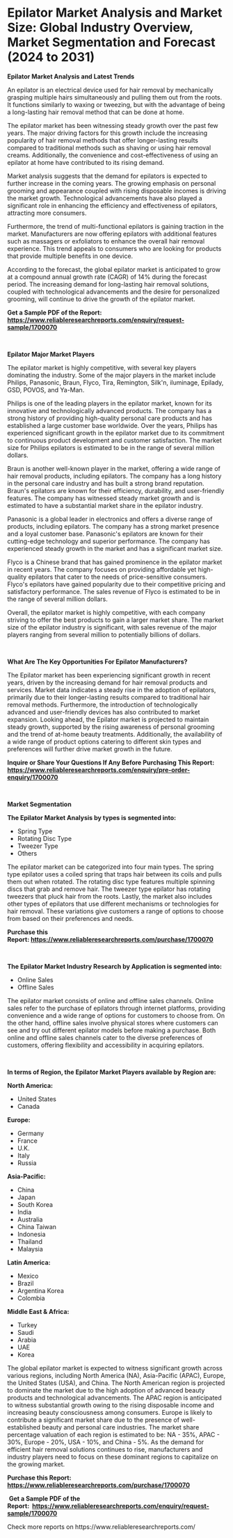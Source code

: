 <p><h1>Epilator Market Analysis and Market Size: Global Industry Overview, Market Segmentation and Forecast (2024 to 2031)</h1></p><p><strong>Epilator Market Analysis and Latest Trends</strong></p>
<p><p>An epilator is an electrical device used for hair removal by mechanically grasping multiple hairs simultaneously and pulling them out from the roots. It functions similarly to waxing or tweezing, but with the advantage of being a long-lasting hair removal method that can be done at home.</p><p>The epilator market has been witnessing steady growth over the past few years. The major driving factors for this growth include the increasing popularity of hair removal methods that offer longer-lasting results compared to traditional methods such as shaving or using hair removal creams. Additionally, the convenience and cost-effectiveness of using an epilator at home have contributed to its rising demand.</p><p>Market analysis suggests that the demand for epilators is expected to further increase in the coming years. The growing emphasis on personal grooming and appearance coupled with rising disposable incomes is driving the market growth. Technological advancements have also played a significant role in enhancing the efficiency and effectiveness of epilators, attracting more consumers.</p><p>Furthermore, the trend of multi-functional epilators is gaining traction in the market. Manufacturers are now offering epilators with additional features such as massagers or exfoliators to enhance the overall hair removal experience. This trend appeals to consumers who are looking for products that provide multiple benefits in one device.</p><p>According to the forecast, the global epilator market is anticipated to grow at a compound annual growth rate (CAGR) of 14% during the forecast period. The increasing demand for long-lasting hair removal solutions, coupled with technological advancements and the desire for personalized grooming, will continue to drive the growth of the epilator market.</p></p>
<p><strong>Get a Sample PDF of the Report:&nbsp; <a href="https://www.reliableresearchreports.com/enquiry/request-sample/1700070">https://www.reliableresearchreports.com/enquiry/request-sample/1700070</a></strong></p>
<p>&nbsp;</p>
<p><strong>Epilator Major Market Players</strong></p>
<p><p>The epilator market is highly competitive, with several key players dominating the industry. Some of the major players in the market include Philips, Panasonic, Braun, Flyco, Tira, Remington, Silk'n, iluminage, Epilady, GSD, POVOS, and Ya-Man. </p><p>Philips is one of the leading players in the epilator market, known for its innovative and technologically advanced products. The company has a strong history of providing high-quality personal care products and has established a large customer base worldwide. Over the years, Philips has experienced significant growth in the epilator market due to its commitment to continuous product development and customer satisfaction. The market size for Philips epilators is estimated to be in the range of several million dollars.</p><p>Braun is another well-known player in the market, offering a wide range of hair removal products, including epilators. The company has a long history in the personal care industry and has built a strong brand reputation. Braun's epilators are known for their efficiency, durability, and user-friendly features. The company has witnessed steady market growth and is estimated to have a substantial market share in the epilator industry.</p><p>Panasonic is a global leader in electronics and offers a diverse range of products, including epilators. The company has a strong market presence and a loyal customer base. Panasonic's epilators are known for their cutting-edge technology and superior performance. The company has experienced steady growth in the market and has a significant market size.</p><p>Flyco is a Chinese brand that has gained prominence in the epilator market in recent years. The company focuses on providing affordable yet high-quality epilators that cater to the needs of price-sensitive consumers. Flyco's epilators have gained popularity due to their competitive pricing and satisfactory performance. The sales revenue of Flyco is estimated to be in the range of several million dollars.</p><p>Overall, the epilator market is highly competitive, with each company striving to offer the best products to gain a larger market share. The market size of the epilator industry is significant, with sales revenue of the major players ranging from several million to potentially billions of dollars.</p></p>
<p>&nbsp;</p>
<p><strong>What Are The Key Opportunities For Epilator Manufacturers?</strong></p>
<p><p>The Epilator market has been experiencing significant growth in recent years, driven by the increasing demand for hair removal products and services. Market data indicates a steady rise in the adoption of epilators, primarily due to their longer-lasting results compared to traditional hair removal methods. Furthermore, the introduction of technologically advanced and user-friendly devices has also contributed to market expansion. Looking ahead, the Epilator market is projected to maintain steady growth, supported by the rising awareness of personal grooming and the trend of at-home beauty treatments. Additionally, the availability of a wide range of product options catering to different skin types and preferences will further drive market growth in the future.</p></p>
<p><strong>Inquire or Share Your Questions If Any Before Purchasing This Report: <a href="https://www.reliableresearchreports.com/enquiry/pre-order-enquiry/1700070">https://www.reliableresearchreports.com/enquiry/pre-order-enquiry/1700070</a></strong></p>
<p>&nbsp;</p>
<p><strong>Market Segmentation</strong></p>
<p><strong>The Epilator Market Analysis by types is segmented into:</strong></p>
<p><ul><li>Spring Type</li><li>Rotating Disc Type</li><li>Tweezer Type</li><li>Others</li></ul></p>
<p><p>The epilator market can be categorized into four main types. The spring type epilator uses a coiled spring that traps hair between its coils and pulls them out when rotated. The rotating disc type features multiple spinning discs that grab and remove hair. The tweezer type epilator has rotating tweezers that pluck hair from the roots. Lastly, the market also includes other types of epilators that use different mechanisms or technologies for hair removal. These variations give customers a range of options to choose from based on their preferences and needs.</p></p>
<p><strong>Purchase this Report:&nbsp;<a href="https://www.reliableresearchreports.com/purchase/1700070">https://www.reliableresearchreports.com/purchase/1700070</a></strong></p>
<p>&nbsp;</p>
<p><strong>The Epilator Market Industry Research by Application is segmented into:</strong></p>
<p><ul><li>Online Sales</li><li>Offline Sales</li></ul></p>
<p><p>The epilator market consists of online and offline sales channels. Online sales refer to the purchase of epilators through internet platforms, providing convenience and a wide range of options for customers to choose from. On the other hand, offline sales involve physical stores where customers can see and try out different epilator models before making a purchase. Both online and offline sales channels cater to the diverse preferences of customers, offering flexibility and accessibility in acquiring epilators.</p></p>
<p>&nbsp;</p>
<p><strong>In terms of Region, the Epilator Market Players available by Region are:</strong></p>
<p>
    <p> <strong> North America: </strong>
        <ul>
            <li>United States</li>
            <li>Canada</li>
        </ul>
        </p> 
    <p> <strong> Europe: </strong>
        <ul>
            <li>Germany</li>
            <li>France</li>
            <li>U.K.</li>
            <li>Italy</li>
            <li>Russia</li>
        </ul>
        </p> 
    <p> <strong> Asia-Pacific: </strong>
        <ul>
            <li>China</li>
            <li>Japan</li>
            <li>South Korea</li>
            <li>India</li>
            <li>Australia</li>
            <li>China Taiwan</li>
            <li>Indonesia</li>
            <li>Thailand</li>
            <li>Malaysia</li>
        </ul>
        </p> 
    <p> <strong> Latin America: </strong>
        <ul>
            <li>Mexico</li>
            <li>Brazil</li>
            <li>Argentina Korea</li>
            <li>Colombia</li>
        </ul>
        </p> 
    <p> <strong> Middle East & Africa: </strong>
        <ul>
            <li>Turkey</li>
            <li>Saudi</li>
            <li>Arabia</li>
            <li>UAE</li>
            <li>Korea</li>
        </ul>
    </p>
    </p>
<p><p>The global epilator market is expected to witness significant growth across various regions, including North America (NA), Asia-Pacific (APAC), Europe, the United States (USA), and China. The North American region is projected to dominate the market due to the high adoption of advanced beauty products and technological advancements. The APAC region is anticipated to witness substantial growth owing to the rising disposable income and increasing beauty consciousness among consumers. Europe is likely to contribute a significant market share due to the presence of well-established beauty and personal care industries. The market share percentage valuation of each region is estimated to be: NA - 35%, APAC - 30%, Europe - 20%, USA - 10%, and China - 5%. As the demand for efficient hair removal solutions continues to rise, manufacturers and industry players need to focus on these dominant regions to capitalize on the growing market.</p></p>
<p><strong>Purchase this Report: <a href="https://www.reliableresearchreports.com/purchase/1700070">https://www.reliableresearchreports.com/purchase/1700070</a></strong></p>
<p>&nbsp;<strong>Get a Sample PDF of the Report:&nbsp;&nbsp;<a href="https://www.reliableresearchreports.com/enquiry/request-sample/1700070">https://www.reliableresearchreports.com/enquiry/request-sample/1700070</a></strong></p>
<p><strong></strong></p>
<p>Check more reports on https://www.reliableresearchreports.com/</p>